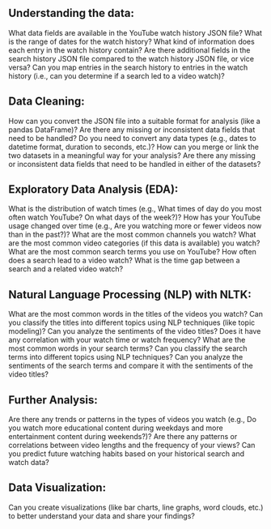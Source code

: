 ## Understanding the data:

What data fields are available in the YouTube watch history JSON file?
What is the range of dates for the watch history?
What kind of information does each entry in the watch history contain?
Are there additional fields in the search history JSON file compared to the watch history JSON file, or vice versa?
Can you map entries in the search history to entries in the watch history (i.e., can you determine if a search led to a video watch)?

## Data Cleaning:

How can you convert the JSON file into a suitable format for analysis (like a pandas DataFrame)?
Are there any missing or inconsistent data fields that need to be handled?
Do you need to convert any data types (e.g., dates to datetime format, duration to seconds, etc.)?
How can you merge or link the two datasets in a meaningful way for your analysis?
Are there any missing or inconsistent data fields that need to be handled in either of the datasets?

## Exploratory Data Analysis (EDA):

What is the distribution of watch times (e.g., What times of day do you most often watch YouTube? On what days of the week?)?
How has your YouTube usage changed over time (e.g., Are you watching more or fewer videos now than in the past?)?
What are the most common channels you watch?
What are the most common video categories (if this data is available) you watch?
What are the most common search terms you use on YouTube?
How often does a search lead to a video watch?
What is the time gap between a search and a related video watch?

## Natural Language Processing (NLP) with NLTK:

What are the most common words in the titles of the videos you watch?
Can you classify the titles into different topics using NLP techniques (like topic modeling)?
Can you analyze the sentiments of the video titles? Does it have any correlation with your watch time or watch frequency?
What are the most common words in your search terms?
Can you classify the search terms into different topics using NLP techniques?
Can you analyze the sentiments of the search terms and compare it with the sentiments of the video titles?

## Further Analysis:

Are there any trends or patterns in the types of videos you watch (e.g., Do you watch more educational content during weekdays and more entertainment content during weekends?)?
Are there any patterns or correlations between video lengths and the frequency of your views?
Can you predict future watching habits based on your historical search and watch data?

## Data Visualization:

Can you create visualizations (like bar charts, line graphs, word clouds, etc.) to better understand your data and share your findings?
